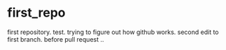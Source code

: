# first_repo
first repository. test. 
trying to figure out how github works.
second edit to first branch. before pull request
..

